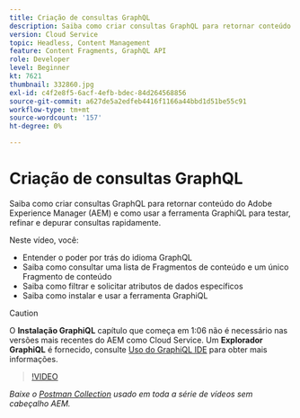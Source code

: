```yaml
---
title: Criação de consultas GraphQL
description: Saiba como criar consultas GraphQL para retornar conteúdo do Adobe Experience Manager (AEM) e como usar a ferramenta GraphiQL para testar, refinar e depurar consultas rapidamente.
version: Cloud Service
topic: Headless, Content Management
feature: Content Fragments, GraphQL API
role: Developer
level: Beginner
kt: 7621
thumbnail: 332860.jpg
exl-id: c4f2e8f5-6acf-4efb-bdec-84d264568856
source-git-commit: a627de5a2edfeb4416f1166a44bbd1d51be55c91
workflow-type: tm+mt
source-wordcount: '157'
ht-degree: 0%

---
```


# Criação de consultas GraphQL

Saiba como criar consultas GraphQL para retornar conteúdo do Adobe Experience Manager (AEM) e como usar a ferramenta GraphiQL para testar, refinar e depurar consultas rapidamente.

Neste vídeo, você:

+ Entender o poder por trás do idioma GraphQL
+ Saiba como consultar uma lista de Fragmentos de conteúdo e um único Fragmento de conteúdo
+ Saiba como filtrar e solicitar atributos de dados específicos
+ Saiba como instalar e usar a ferramenta GraphiQL

>[!CAUTION]
>
>O **Instalação GraphiQL** capítulo que começa em 1:06 não é necessário nas versões mais recentes do AEM como Cloud Service. Um **Explorador GraphiQL** é fornecido, consulte [Uso do GraphiQL IDE](https://experienceleague.adobe.com/docs/experience-manager-cloud-service/content/headless/graphql-api/graphiql-ide.html) para obter mais informações.


>[!VIDEO](https://video.tv.adobe.com/v/332860/?quality=12&learn=on)

_Baixe o [Postman Collection](./assets/aem-headless-video-series.postman_collection.json) usado em toda a série de vídeos sem cabeçalho AEM._
